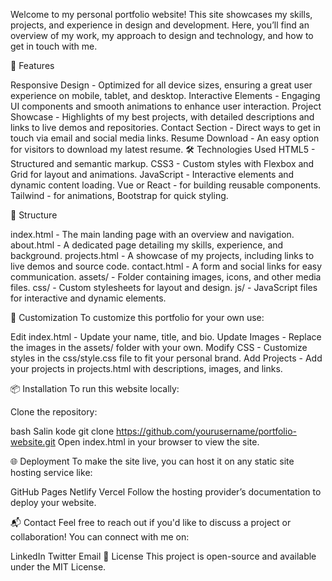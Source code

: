 Welcome to my personal portfolio website! This site showcases my skills, projects, and experience in design and development. Here, you’ll find an overview of my work, my approach to design and technology, and how to get in touch with me.

🚀 Features

Responsive Design - Optimized for all device sizes, ensuring a great user experience on mobile, tablet, and desktop.
Interactive Elements - Engaging UI components and smooth animations to enhance user interaction.
Project Showcase - Highlights of my best projects, with detailed descriptions and links to live demos and repositories.
Contact Section - Direct ways to get in touch via email and social media links.
Resume Download - An easy option for visitors to download my latest resume.
🛠️ Technologies Used
HTML5 - Structured and semantic markup.
CSS3 - Custom styles with Flexbox and Grid for layout and animations.
JavaScript - Interactive elements and dynamic content loading.
Vue or React - for building reusable components.
Tailwind - for animations, Bootstrap for quick styling.

📂 Structure

index.html - The main landing page with an overview and navigation.
about.html - A dedicated page detailing my skills, experience, and background.
projects.html - A showcase of my projects, including links to live demos and source code.
contact.html - A form and social links for easy communication.
assets/ - Folder containing images, icons, and other media files.
css/ - Custom stylesheets for layout and design.
js/ - JavaScript files for interactive and dynamic elements.

🎨 Customization
To customize this portfolio for your own use:

Edit index.html - Update your name, title, and bio.
Update Images - Replace the images in the assets/ folder with your own.
Modify CSS - Customize styles in the css/style.css file to fit your personal brand.
Add Projects - Add your projects in projects.html with descriptions, images, and links.

📦 Installation
To run this website locally:

Clone the repository:

bash
Salin kode
git clone https://github.com/yourusername/portfolio-website.git
Open index.html in your browser to view the site.

🌐 Deployment
To make the site live, you can host it on any static site hosting service like:

GitHub Pages
Netlify
Vercel
Follow the hosting provider’s documentation to deploy your website.

📬 Contact
Feel free to reach out if you'd like to discuss a project or collaboration! You can connect with me on:

LinkedIn
Twitter
Email
📄 License
This project is open-source and available under the MIT License.

